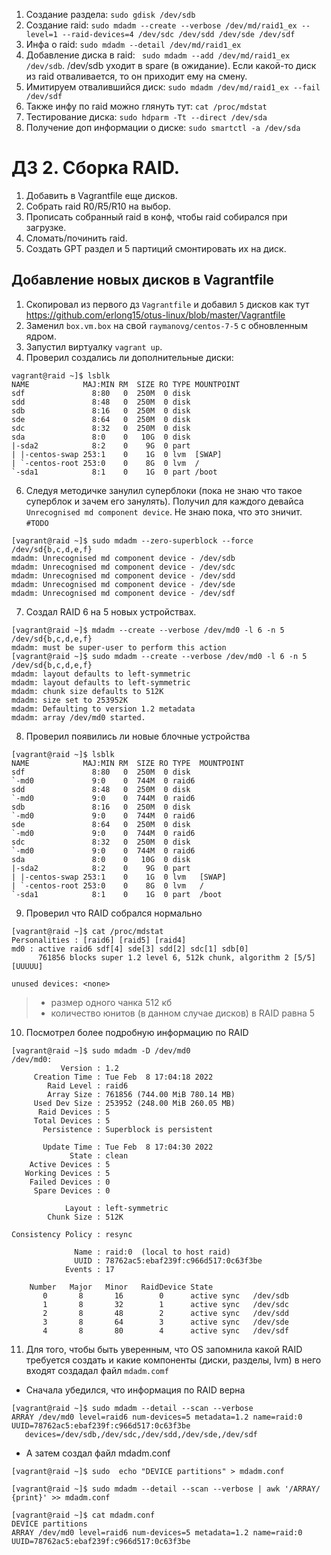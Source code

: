 1. Создание раздела: `sudo gdisk /dev/sdb`
2. Создание raid: `sudo mdadm --create --verbose /dev/md/raid1_ex --level=1 --raid-devices=4 /dev/sdc /dev/sdd /dev/sde /dev/sdf`
3. Инфа о raid: `sudo mdadm --detail /dev/md/raid1_ex`
4. Добавление диска в raid: ` sudo mdadm --add /dev/md/raid1_ex /dev/sdb`. /dev/sdb уходит в spare (в ожидание). Если какой-то диск из raid отваливается, то он приходит ему на смену.
5. Имитируем отвалившийся диск: `sudo mdadm /dev/md/raid1_ex --fail /dev/sdf`
6. Также инфу по raid можно глянуть тут: `cat /proc/mdstat`
7. Тестирование диска: `sudo hdparm -Tt --direct /dev/sda`
8. Получение доп информации о диске: `sudo smartctl -a /dev/sda`

# ДЗ 2. Сборка RAID.

1. Добавить в Vagrantfile еще дисков.
2. Собрать raid R0/R5/R10 на выбор.
3. Прописать собранный raid в конф, чтобы raid собирался при загрузке.
4. Сломать/починить raid.
5. Создать GPT раздел и 5 партиций смонтировать их на диск.

## Добавление новых дисков в Vagrantfile

1. Скопировал из первого дз `Vagrantfile` и добавил `5` дисков как тут https://github.com/erlong15/otus-linux/blob/master/Vagrantfile
2. Заменил `box.vm.box` на свой `raymanovg/centos-7-5` с обновленным ядром.
3. Запустил виртуалку `vagrant up`.
4. Проверил создались ли дополнительные диски:
```
vagrant@raid ~]$ lsblk
NAME            MAJ:MIN RM  SIZE RO TYPE MOUNTPOINT
sdf               8:80   0  250M  0 disk
sdd               8:48   0  250M  0 disk
sdb               8:16   0  250M  0 disk
sde               8:64   0  250M  0 disk
sdc               8:32   0  250M  0 disk
sda               8:0    0   10G  0 disk
|-sda2            8:2    0    9G  0 part
| |-centos-swap 253:1    0    1G  0 lvm  [SWAP]
| `-centos-root 253:0    0    8G  0 lvm  / 
`-sda1            8:1    0    1G  0 part /boot
``` 
6. Следуя методичке занулил суперблоки (пока не знаю что такое суперблок и зачем его занулять). Получил для каждого девайса `Unrecognised md component device`. Не знаю пока, что это зничит. `#TODO` 
```
[vagrant@raid ~]$ sudo mdadm --zero-superblock --force /dev/sd{b,c,d,e,f}
mdadm: Unrecognised md component device - /dev/sdb
mdadm: Unrecognised md component device - /dev/sdc
mdadm: Unrecognised md component device - /dev/sdd
mdadm: Unrecognised md component device - /dev/sde
mdadm: Unrecognised md component device - /dev/sdf
```
7. Создал RAID 6 на 5 новых устройствах.
```
[vagrant@raid ~]$ mdadm --create --verbose /dev/md0 -l 6 -n 5 /dev/sd{b,c,d,e,f}
mdadm: must be super-user to perform this action
[vagrant@raid ~]$ sudo mdadm --create --verbose /dev/md0 -l 6 -n 5 /dev/sd{b,c,d,e,f}
mdadm: layout defaults to left-symmetric
mdadm: layout defaults to left-symmetric
mdadm: chunk size defaults to 512K
mdadm: size set to 253952K
mdadm: Defaulting to version 1.2 metadata
mdadm: array /dev/md0 started.
```
8. Проверил появились ли новые блочные устройства

```
[vagrant@raid ~]$ lsblk
NAME            MAJ:MIN RM  SIZE RO TYPE  MOUNTPOINT
sdf               8:80   0  250M  0 disk
`-md0             9:0    0  744M  0 raid6
sdd               8:48   0  250M  0 disk
`-md0             9:0    0  744M  0 raid6
sdb               8:16   0  250M  0 disk
`-md0             9:0    0  744M  0 raid6
sde               8:64   0  250M  0 disk
`-md0             9:0    0  744M  0 raid6
sdc               8:32   0  250M  0 disk
`-md0             9:0    0  744M  0 raid6
sda               8:0    0   10G  0 disk
|-sda2            8:2    0    9G  0 part
| |-centos-swap 253:1    0    1G  0 lvm   [SWAP]
| `-centos-root 253:0    0    8G  0 lvm   /
`-sda1            8:1    0    1G  0 part  /boot
```
9. Проверил что RAID собрался нормально

```
[vagrant@raid ~]$ cat /proc/mdstat
Personalities : [raid6] [raid5] [raid4]
md0 : active raid6 sdf[4] sde[3] sdd[2] sdc[1] sdb[0]
      761856 blocks super 1.2 level 6, 512k chunk, algorithm 2 [5/5] [UUUUU]

unused devices: <none>
```

> - размер одного чанка 512 кб
> - количество юнитов (в данном случае дисков) в RAID равна 5

10. Посмотрел более подробную информацию по RAID

```
[vagrant@raid ~]$ sudo mdadm -D /dev/md0
/dev/md0:
           Version : 1.2
     Creation Time : Tue Feb  8 17:04:18 2022
        Raid Level : raid6
        Array Size : 761856 (744.00 MiB 780.14 MB)
     Used Dev Size : 253952 (248.00 MiB 260.05 MB)
      Raid Devices : 5
     Total Devices : 5
       Persistence : Superblock is persistent

       Update Time : Tue Feb  8 17:04:30 2022
             State : clean
    Active Devices : 5
   Working Devices : 5
    Failed Devices : 0
     Spare Devices : 0

            Layout : left-symmetric
        Chunk Size : 512K

Consistency Policy : resync

              Name : raid:0  (local to host raid)
              UUID : 78762ac5:ebaf239f:c966d517:0c63f3be
            Events : 17

    Number   Major   Minor   RaidDevice State
       0       8       16        0      active sync   /dev/sdb
       1       8       32        1      active sync   /dev/sdc
       2       8       48        2      active sync   /dev/sdd
       3       8       64        3      active sync   /dev/sde
       4       8       80        4      active sync   /dev/sdf
```

11. Для того, чтобы быть уверенным, что OS запомнила какой RAID требуется создать и какие компоненты (диски, разделы, lvm) в него входят создадал файл `mdadm.comf`

- Сначала убедился, что информация по RAID верна

```
[vagrant@raid ~]$ sudo mdadm --detail --scan --verbose
ARRAY /dev/md0 level=raid6 num-devices=5 metadata=1.2 name=raid:0 UUID=78762ac5:ebaf239f:c966d517:0c63f3be
   devices=/dev/sdb,/dev/sdc,/dev/sdd,/dev/sde,/dev/sdf
```
- А затем создал файл mdadm.conf

```
[vagrant@raid ~]$ sudo  echo "DEVICE partitions" > mdadm.conf
 ```
 ```
 [vagrant@raid ~]$ sudo mdadm --detail --scan --verbose | awk '/ARRAY/ {print}' >> mdadm.conf
 ```
 ```
 [vagrant@raid ~]$ cat mdadm.conf
DEVICE partitions
ARRAY /dev/md0 level=raid6 num-devices=5 metadata=1.2 name=raid:0 UUID=78762ac5:ebaf239f:c966d517:0c63f3be
```


